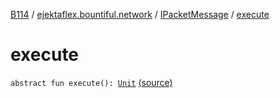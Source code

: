 [B114](../../index.md) / [ejektaflex.bountiful.network](../index.md) / [IPacketMessage](index.md) / [execute](./execute.md)

# execute

`abstract fun execute(): `[`Unit`](https://kotlinlang.org/api/latest/jvm/stdlib/kotlin/-unit/index.html) [(source)](https://github.com/ejektaflex/Bountiful/tree/develop/src/main/kotlin/ejektaflex/bountiful/network/IPacketMessage.kt#L13)